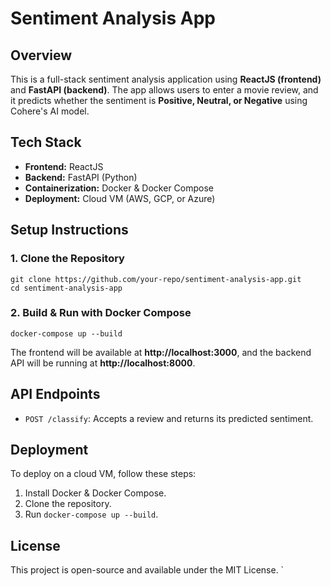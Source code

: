 # Sentiment Analysis App

## Overview
This is a full-stack sentiment analysis application using **ReactJS (frontend)** and **FastAPI (backend)**. The app allows users to enter a movie review, and it predicts whether the sentiment is **Positive, Neutral, or Negative** using Cohere's AI model.

## Tech Stack
- **Frontend:** ReactJS
- **Backend:** FastAPI (Python)
- **Containerization:** Docker & Docker Compose
- **Deployment:** Cloud VM (AWS, GCP, or Azure)

## Setup Instructions
### 1. Clone the Repository
```
git clone https://github.com/your-repo/sentiment-analysis-app.git
cd sentiment-analysis-app
```

### 2. Build & Run with Docker Compose
```
docker-compose up --build
```
The frontend will be available at **http://localhost:3000**, and the backend API will be running at **http://localhost:8000**.

## API Endpoints
- `POST /classify`: Accepts a review and returns its predicted sentiment.

## Deployment
To deploy on a cloud VM, follow these steps:
1. Install Docker & Docker Compose.
2. Clone the repository.
3. Run `docker-compose up --build`.

## License
This project is open-source and available under the MIT License.
`
